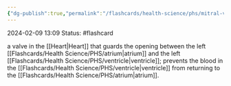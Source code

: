 ```yaml
---
{"dg-publish":true,"permalink":"/flashcards/health-science/phs/mitral-valve/","updated":"2024-03-20T13:12:53.867-05:00"}
---
```


2024-02-09
13:09
Status: #flashcard

a valve in the [[Heart\|Heart]] that guards the opening between the left [[Flashcards/Health Science/PHS/atrium\|atrium]] and the left [[Flashcards/Health Science/PHS/ventricle\|ventricle]]; prevents the blood in the [[Flashcards/Health Science/PHS/ventricle\|ventricle]] from returning to the [[Flashcards/Health Science/PHS/atrium\|atrium]].